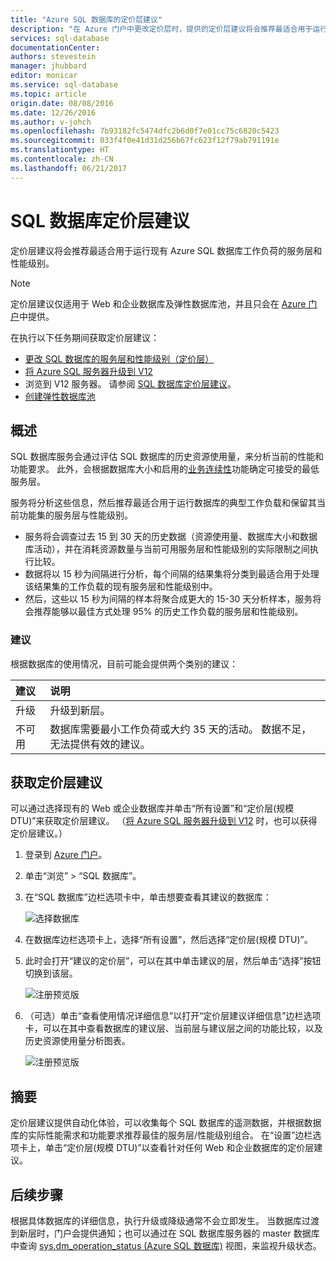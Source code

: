 ```yaml
---
title: "Azure SQL 数据库的定价层建议"
description: "在 Azure 门户中更改定价层时，提供的定价层建议将会推荐最适合用于运行现有 Azure SQL 数据库负载的层。 定价层描述 SQL 数据库的服务层和性能级别。"
services: sql-database
documentationCenter: 
authors: stevestein
manager: jhubbard
editor: monicar
ms.service: sql-database
ms.topic: article
origin.date: 08/08/2016
ms.date: 12/26/2016
ms.author: v-johch
ms.openlocfilehash: 7b93182fc5474dfc2b6d0f7e01cc75c6820c5423
ms.sourcegitcommit: 033f4f0e41d31d256b67fc623f12f79ab791191e
ms.translationtype: HT
ms.contentlocale: zh-CN
ms.lasthandoff: 06/21/2017
---
```

# <a name="sql-database-pricing-tier-recommendations"></a>SQL 数据库定价层建议

 定价层建议将会推荐最适合用于运行现有 Azure SQL 数据库工作负荷的服务层和性能级别。

> [!NOTE]
> 定价层建议仅适用于 Web 和企业数据库及弹性数据库池，并且只会在 [Azure 门户](https://portal.azure.cn/)中提供。

在执行以下任务期间获取定价层建议：

- [更改 SQL 数据库的服务层和性能级别（定价层）](./sql-database-scale-up.md)
- [将 Azure SQL 服务器升级到 V12](./sql-database-upgrade-server-portal.md)
- 浏览到 V12 服务器。 请参阅 [SQL 数据库定价层建议](./sql-database-service-tier-advisor.md)。
- [创建弹性数据库池](./sql-database-elastic-pool.md#elastic-database-pool-pricing-tier-recommendations)

## <a name="overview"></a>概述

SQL 数据库服务会通过评估 SQL 数据库的历史资源使用量，来分析当前的性能和功能要求。 此外，会根据数据库大小和启用的[业务连续性](./sql-database-business-continuity.md)功能确定可接受的最低服务层。 

服务将分析这些信息，然后推荐最适合用于运行数据库的典型工作负载和保留其当前功能集的服务层与性能级别。

- 服务将会调查过去 15 到 30 天的历史数据（资源使用量、数据库大小和数据库活动），并在消耗资源数量与当前可用服务层和性能级别的实际限制之间执行比较。
- 数据将以 15 秒为间隔进行分析，每个间隔的结果集将分类到最适合用于处理该结果集的工作负载的现有服务层和性能级别中。
- 然后，这些以 15 秒为间隔的样本将聚合成更大的 15-30 天分析样本，服务将会推荐能够以最佳方式处理 95% 的历史工作负载的服务层和性能级别。

### <a name="recommendations"></a>建议

根据数据库的使用情况，目前可能会提供两个类别的建议：

| 建议 | 说明 |
| :--- | :--- |
| 升级 | 升级到新层。 |
| 不可用 | 数据库需要最小工作负荷或大约 35 天的活动。 数据不足，无法提供有效的建议。 |

## <a name="getting-pricing-tier-recommendations"></a>获取定价层建议

可以通过选择现有的 Web 或企业数据库并单击“所有设置”和“定价层(规模 DTU)”来获取定价层建议。 （[将 Azure SQL 服务器升级到 V12](./sql-database-upgrade-server-portal.md) 时，也可以获得定价层建议。）

1. 登录到 [Azure 门户](https://portal.azure.cn/)。
2. 单击“浏览” > “SQL 数据库”。
4. 在“SQL 数据库”边栏选项卡中，单击想要查看其建议的数据库： 

    ![选择数据库][1]

5. 在数据库边栏选项卡上，选择“所有设置”，然后选择“定价层(规模 DTU)”。

7. 此时会打开“建议的定价层”，可以在其中单击建议的层，然后单击“选择”按钮切换到该层。

    ![注册预览版][4]

8. （可选）单击“查看使用情况详细信息”以打开“定价层建议详细信息”边栏选项卡，可以在其中查看数据库的建议层、当前层与建议层之间的功能比较，以及历史资源使用量分析图表。

    ![注册预览版][5]

## <a name="summary"></a>摘要

定价层建议提供自动化体验，可以收集每个 SQL 数据库的遥测数据，并根据数据库的实际性能需求和功能要求推荐最佳的服务层/性能级别组合。 在“设置”边栏选项卡上，单击“定价层(规模 DTU)”以查看针对任何 Web 和企业数据库的定价层建议。

## <a name="next-steps"></a>后续步骤

根据具体数据库的详细信息，执行升级或降级通常不会立即发生。 当数据库过渡到新层时，门户会提供通知；也可以通过在 SQL 数据库服务器的 master 数据库中查询 [sys.dm_operation_status (Azure SQL 数据库)](https://msdn.microsoft.com/zh-cn/library/dn270022.aspx) 视图，来监视升级状态。

<!--Image references-->
[1]: ./media/sql-database-service-tier-advisor/select-database.png
[4]: ./media/sql-database-service-tier-advisor/choose-pricing-tier.png
[5]: ./media/sql-database-service-tier-advisor/usage-details.png